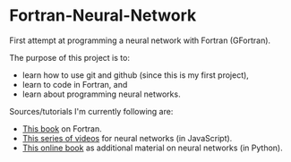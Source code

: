 # Fortran-Neural-Network
First attempt at programming a neural network with Fortran (GFortran).

The purpose of this project is to:
* learn how to use git and github (since this is my first project),
* learn to code in Fortran, and
* learn about programming neural networks.

Sources/tutorials I'm currently following are:
* [This book](https://www.amazon.com/Explained-Numerical-Mathematics-Scientific-Computation/dp/0199601429) on Fortran.
* [This series of videos](https://www.youtube.com/playlist?list=PLRqwX-V7Uu6aCibgK1PTWWu9by6XFdCfh) for neural networks (in JavaScript).
* [This online book](http://neuralnetworksanddeeplearning.com/) as additional material on neural networks (in Python).

